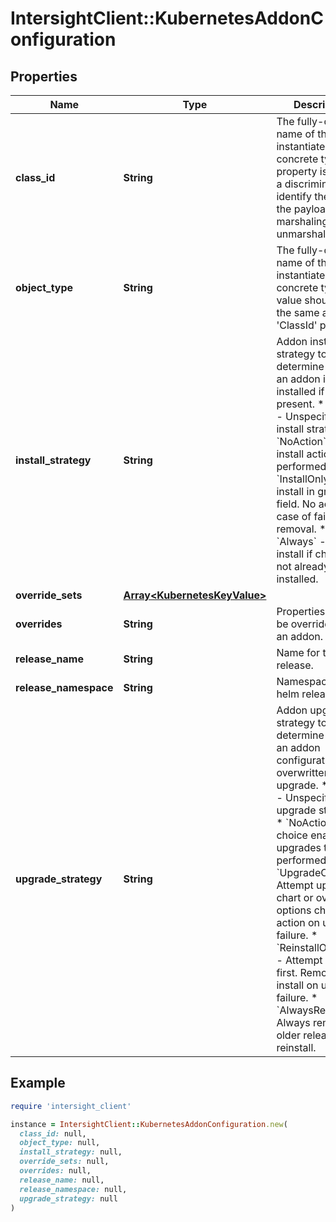 # IntersightClient::KubernetesAddonConfiguration

## Properties

| Name | Type | Description | Notes |
| ---- | ---- | ----------- | ----- |
| **class_id** | **String** | The fully-qualified name of the instantiated, concrete type. This property is used as a discriminator to identify the type of the payload when marshaling and unmarshaling data. | [default to &#39;kubernetes.AddonConfiguration&#39;] |
| **object_type** | **String** | The fully-qualified name of the instantiated, concrete type. The value should be the same as the &#39;ClassId&#39; property. | [default to &#39;kubernetes.AddonConfiguration&#39;] |
| **install_strategy** | **String** | Addon install strategy to determine whether an addon is installed if not present. * &#x60;None&#x60; - Unspecified install strategy. * &#x60;NoAction&#x60; - No install action performed. * &#x60;InstallOnly&#x60; - Only install in green field. No action in case of failure or removal. * &#x60;Always&#x60; - Attempt install if chart is not already installed. | [optional][default to &#39;None&#39;] |
| **override_sets** | [**Array&lt;KubernetesKeyValue&gt;**](KubernetesKeyValue.md) |  | [optional] |
| **overrides** | **String** | Properties that can be overridden for an addon. | [optional] |
| **release_name** | **String** | Name for the helm release. | [optional] |
| **release_namespace** | **String** | Namespace for the helm release. | [optional] |
| **upgrade_strategy** | **String** | Addon upgrade strategy to determine whether an addon configuration is overwritten on upgrade. * &#x60;None&#x60; - Unspecified upgrade strategy. * &#x60;NoAction&#x60; - This choice enables No upgrades to be performed. * &#x60;UpgradeOnly&#x60; - Attempt upgrade if chart or overrides options change, no action on upgrade failure. * &#x60;ReinstallOnFailure&#x60; - Attempt upgrade first. Remove and install on upgrade failure. * &#x60;AlwaysReinstall&#x60; - Always remove older release and reinstall. | [optional][default to &#39;None&#39;] |

## Example

```ruby
require 'intersight_client'

instance = IntersightClient::KubernetesAddonConfiguration.new(
  class_id: null,
  object_type: null,
  install_strategy: null,
  override_sets: null,
  overrides: null,
  release_name: null,
  release_namespace: null,
  upgrade_strategy: null
)
```

